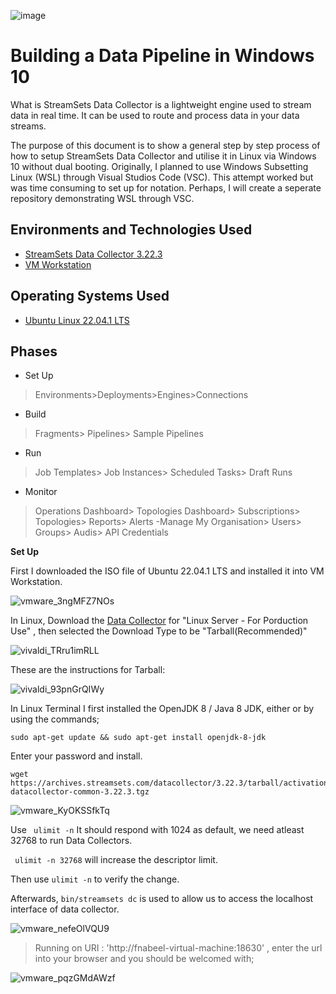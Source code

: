 ![image](https://user-images.githubusercontent.com/109401839/216487677-14f36f8b-0aba-4ae5-80bb-24cc92f9a75f.png)


<h1>Building a Data Pipeline in Windows 10</h1>

What is StreamSets Data Collector is a lightweight engine used to stream data in real time. 
It can be used to route and process data in your data streams.

The purpose of this document is to show a general step by step process of how to setup StreamSets Data Collector and utilise it in Linux via Windows 10 without dual booting. Originally, I planned to use Windows Subsetting Linux (WSL) through Visual Studios Code (VSC). This attempt worked but was time consuming to set up for notation. Perhaps, I will create a seperate repository demonstrating WSL through VSC. 

<h2>Environments and Technologies Used</h2>

- [StreamSets Data Collector 3.22.3](https://accounts.streamsets.com/install/select/data-collector)
- [VM Workstation](https://www.vmware.com/products/workstation-pro.html)

<h2>Operating Systems Used </h2>

- [Ubuntu Linux 22.04.1 LTS](https://apps.microsoft.com/store/detail/ubuntu-22041-lts/9PN20MSR04DW?hl=en-gb&gl=gb) 

<h2>Phases</h2>

- Set Up
>Environments>Deployments>Engines>Connections
- Build
>Fragments> Pipelines> Sample Pipelines
- Run
>Job Templates> Job Instances> Scheduled Tasks> Draft Runs
- Monitor
>Operations Dashboard> Topologies Dashboard> Subscriptions> Topologies> Reports> Alerts
-Manage
> My Organisation> Users> Groups> Audis> API Credentials

<b>Set Up</b>

First I downloaded the ISO file of Ubuntu 22.04.1 LTS and installed it into VM Workstation. 

![vmware_3ngMFZ7NOs](https://user-images.githubusercontent.com/109401839/216786096-2e9d6cc6-6dda-4999-a569-fe61e849730f.png)


In Linux, Download the [Data Collector](https://accounts.streamsets.com/install/select/data-collector) for "Linux Server - For Porduction Use" , then selected the Download Type to be "Tarball(Recommended)" 

![vivaldi_TRru1imRLL](https://user-images.githubusercontent.com/109401839/216780044-7bb372ab-25cc-44ec-b36a-86d49631faf5.png)

These are the instructions for Tarball:

![vivaldi_93pnGrQIWy](https://user-images.githubusercontent.com/109401839/216780174-79bf2504-b6aa-46c1-91f7-0ae5ae7b1a2a.png)


In Linux Terminal I first installed the OpenJDK 8 / Java 8 JDK, either or by using the commands; 

```
sudo apt-get update && sudo apt-get install openjdk-8-jdk
```

Enter your password and install. 

```
wget https://archives.streamsets.com/datacollector/3.22.3/tarball/activation/streamsets-datacollector-common-3.22.3.tgz
```

![vmware_KyOKSSfkTq](https://user-images.githubusercontent.com/109401839/216790885-1dc88284-2dd1-4c07-a727-74c9c763fce3.png)


Use ``` ulimit -n```
It should respond with 1024 as default, we need atleast 32768 to run Data Collectors. 

``` ulimit -n 32768``` will increase the descriptor limit.

Then use ```ulimit -n``` to verify the change. 

Afterwards, ```bin/streamsets dc``` is used to allow us to access the localhost interface of data collector. 

![vmware_nefeOlVQU9](https://user-images.githubusercontent.com/109401839/216791163-47d59477-053a-4e9d-ac95-664eec406c4c.png)

> Running on URI : 'http://fnabeel-virtual-machine:18630' , enter the url into your browser and you should be welcomed with; 

![vmware_pqzGMdAWzf](https://user-images.githubusercontent.com/109401839/216791224-8a7e1349-fec7-4b5e-878a-7ac1e2c68450.png)





